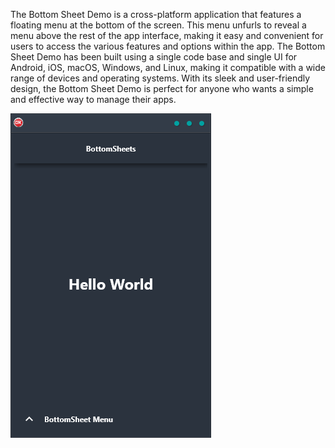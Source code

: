 The Bottom Sheet Demo is a cross-platform application that features a floating menu at the bottom of the screen. This menu unfurls to reveal a menu above the rest of the app interface, making it easy and convenient for users to access the various features and options within the app. The Bottom Sheet Demo has been built using a single code base and single UI for Android, iOS, macOS, Windows, and Linux, making it compatible with a wide range of devices and operating systems. With its sleek and user-friendly design, the Bottom Sheet Demo is perfect for anyone who wants a simple and effective way to manage their apps.

![screenshot](screenshot.gif)

